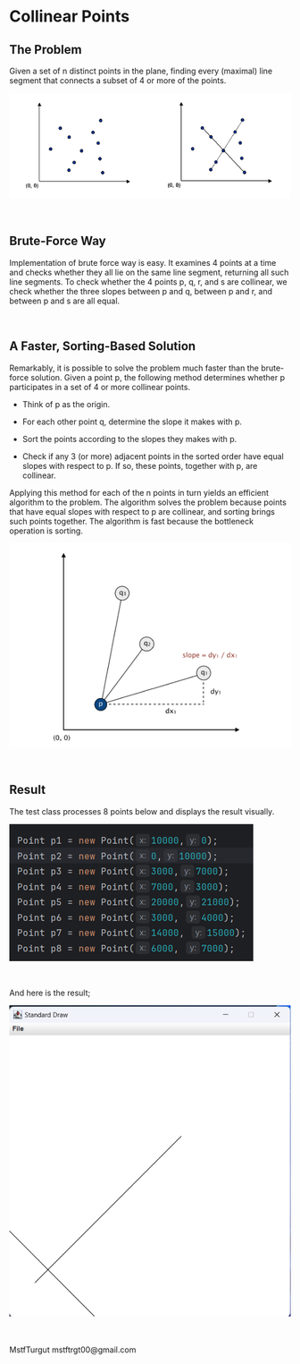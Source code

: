 # Collinear Points

## The Problem

Given a set of n distinct points in the plane, finding every (maximal) line segment that connects a subset of 4 or more of the points.

![The Problem](assets/ss1.png)

<br>

## Brute-Force Way

Implementation of brute force way is easy. It examines 4 points at a time and checks whether they all lie on the same line segment, returning all such line segments. To check whether the 4 points p, q, r, and s are collinear, we check whether the three slopes between p and q, between p and r, and between p and s are all equal.

<br>

## A Faster, Sorting-Based Solution

Remarkably, it is possible to solve the problem much faster than the brute-force solution. Given a point p, the following method determines whether p participates in a set of 4 or more collinear points.

* Think of p as the origin.

* For each other point q, determine the slope it makes with p.
 
* Sort the points according to the slopes they makes with p.
 
* Check if any 3 (or more) adjacent points in the sorted order have equal slopes with respect to p. If so, these points, together with p, are collinear.

Applying this method for each of the n points in turn yields an efficient algorithm to the problem. The algorithm solves the problem because points that have equal slopes with respect to p are collinear, and sorting brings such points together. The algorithm is fast because the bottleneck operation is sorting.

![Fast Collinear](assets/ss2.png)

<br>

## Result

The test class processes 8 points below and displays the result visually.

![Points](assets/ss3.png)

<br>

And here is the result;

![Result](assets/ss4.png)

<br>
<br>
MstfTurgut  
mstftrgt00@gmail.com
